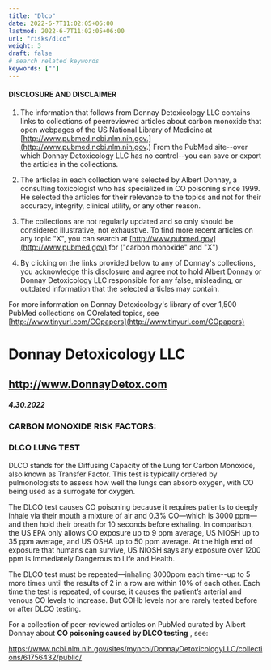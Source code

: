 ```yaml
---
title: "Dlco"
date: 2022-6-7T11:02:05+06:00
lastmod: 2022-6-7T11:02:05+06:00
url: "risks/dlco"
weight: 3
draft: false
# search related keywords
keywords: [""]
---
```


#### DISCLOSURE AND DISCLAIMER 

1) The information that follows from Donnay Detoxicology LLC contains links to collections of peerreviewed articles about carbon monoxide that open webpages of the US National Library of Medicine at [http://www.pubmed.ncbi.nlm.nih.gov.](http://www.pubmed.ncbi.nlm.nih.gov.) From the PubMed site--over which Donnay Detoxicology LLC has no control--you can save or export the articles in the collections. 

2) The articles in each collection were selected by Albert Donnay, a consulting toxicologist who has specialized in CO poisoning since 1999. He selected the articles for their relevance to the topics and not for their accuracy, integrity, clinical utility, or any other reason. 

3) The collections are not regularly updated and so only should be considered illustrative, not exhaustive. To find more recent articles on any topic "X", you can search at [http://www.pubmed.gov](http://www.pubmed.gov) for ("carbon monoxide" and "X") 

4) By clicking on the links provided below to any of Donnay's collections, you acknowledge this disclosure and agree not to hold Albert Donnay or Donnay Detoxicology LLC responsible for any false, misleading, or outdated information that the selected articles may contain. 

For more information on Donnay Detoxicology's library of over 1,500 PubMed collections on COrelated topics, see [http://www.tinyurl.com/COpapers](http://www.tinyurl.com/COpapers) 


# Donnay Detoxicology LLC 

## http://www.DonnayDetox.com 

##### 4.30.2022 

### CARBON MONOXIDE RISK FACTORS: 

### DLCO LUNG TEST 

DLCO stands for the Diffusing Capacity of the Lung for Carbon Monoxide, also known as Transfer Factor. This test is typically ordered by pulmonologists to assess how well the lungs can absorb oxygen, with CO being used as a surrogate for oxygen. 

The DLCO test causes CO poisoning because it requires patients to deeply inhale via their mouth a mixture of air and 0.3% CO—which is 3000 ppm—and then hold their breath for 10 seconds before exhaling. In comparison, the US EPA only allows CO exposure up to 9 ppm average, US NIOSH up to 35 ppm average, and US OSHA up to 50 ppm average. At the high end of exposure that humans can survive, US NIOSH says any exposure over 1200 ppm is Immediately Dangerous to Life and Health. 

The DLCO test must be repeated—inhaling 3000ppm each time--up to 5 more times until the results of 2 in a row are within 10% of each other. Each time the test is repeated, of course, it causes the patient’s arterial and venous CO levels to increase. But COHb levels nor are rarely tested before or after DLCO testing. 

For a collection of peer-reviewed articles on PubMed curated by Albert Donnay about **CO poisoning caused by DLCO testing** , see: 

https://www.ncbi.nlm.nih.gov/sites/myncbi/DonnayDetoxicologyLLC/collections/61756432/public/ 


